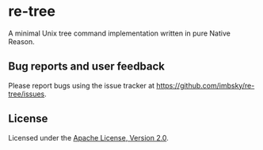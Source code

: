 # re-tree

A minimal Unix tree command implementation written in pure Native Reason.

## Bug reports and user feedback

Please report bugs using the issue tracker at
<https://github.com/imbsky/re-tree/issues>.

## License

Licensed under the
[Apache License, Version 2.0](https://www.apache.org/licenses/LICENSE-2.0).
